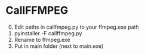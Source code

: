 # CallFFMPEG

0. Edit paths in callfmpeg.py to your ffmpeg.exe path
1. pyinstaller -F callffmpeg.py
2. Rename to ffmpeg.exe
3. Put in main folder (next to main.exe)
